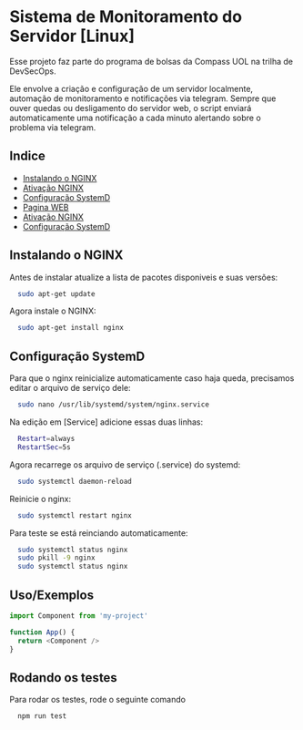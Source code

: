 
# Sistema de Monitoramento do Servidor [Linux]

Esse projeto faz parte do programa de bolsas da Compass UOL na trilha de DevSecOps.

Ele envolve a criação e configuração de um servidor localmente, automação de monitoramento e notificações via telegram. Sempre que ouver quedas ou desligamento do servidor web, o script enviará automaticamente uma notificação a cada minuto alertando sobre o problema via telegram.
## Indice

 - [Instalando o NGINX](#instalando-o-NGINX)
 - [Ativação NGINX](https://github.com/matiassingers/awesome-rea)
 - [Configuração SystemD](https://bulldogjob.com/news/449-how-to-write-a-good-readme-for-your-github-project)
 - [Pagina WEB](https://awesomeopensource.com/project/elangosundar/awesome-README-templates)
 - [Ativação NGINX](https://github.com/matiassingers/awesome-rea)
 - [Configuração SystemD](https://bulldogjob.com/news/449-how-to-write-a-good-readme-for-your-github-project)


## Instalando o NGINX

Antes de instalar atualize a lista de pacotes disponiveis e suas versões:

```bash
  sudo apt-get update
```

Agora instale o NGINX:

```bash
  sudo apt-get install nginx
```

## Configuração SystemD

Para que o nginx reinicialize automaticamente caso haja queda, precisamos editar o arquivo de serviço dele:

```bash
  sudo nano /usr/lib/systemd/system/nginx.service 
```

Na edição em [Service] adicione essas duas linhas:

```bash
  Restart=always 
  RestartSec=5s 
```

Agora recarrege os arquivo de serviço (.service) do systemd:

```bash
  sudo systemctl daemon-reload
```

Reinicie o nginx:

```bash
  sudo systemctl restart nginx
```

Para teste se está reinciando automaticamente:

```bash
  sudo systemctl status nginx
  sudo pkill -9 nginx
  sudo systemctl status nginx
```



## Uso/Exemplos

```javascript
import Component from 'my-project'

function App() {
  return <Component />
}
```


## Rodando os testes

Para rodar os testes, rode o seguinte comando

```bash
  npm run test
```

